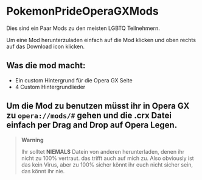 # PokemonPrideOperaGXMods

Dies sind ein Paar Mods zu den meisten LGBTQ Teilnehmern.

Um eine Mod herunterzuladen einfach auf die Mod klicken und oben rechts auf das Download icon klicken.

## Was die mod macht:
- Ein custom Hintergrund für die Opera GX Seite
- 4 Custom Hintergrundlieder

## Um die Mod zu benutzen müsst ihr **in Opera GX** zu `opera://mods/#` gehen und die .crx Datei einfach per Drag and Drop auf Opera Legen.

> __Warning__
>
> Ihr solltet **NIEMALS** Datein von anderen herunterladen, denen ihr nicht zu 100% vertraut. das trifft auch auf mich zu. Also obviously ist das kein Virus, aber zu 100% sicher könnt ihr euch nicht sicher sein, das könnt ihr nie. 
